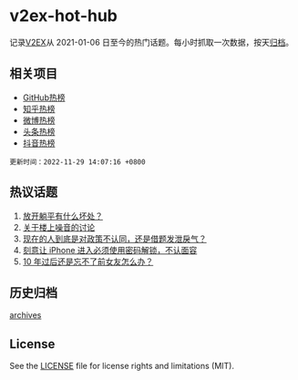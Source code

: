 # v2ex-hot-hub

 记录[V2EX](https://www.v2ex.com/)从 2021-01-06 日至今的热门话题。每小时抓取一次数据，按天[归档](archives)。
 
 ## 相关项目

- [GitHub热榜](https://github.com/lonnyzhang423/github-hot-hub)
- [知乎热榜](https://github.com/lonnyzhang423/zhihu-hot-hub)
- [微博热榜](https://github.com/lonnyzhang423/weibo-hot-hub)
- [头条热榜](https://github.com/lonnyzhang423/toutiao-hot-hub)
- [抖音热榜](https://github.com/lonnyzhang423/douyin-hot-hub)


 `更新时间：2022-11-29 14:07:16 +0800`

## 热议话题

1. [放开躺平有什么坏处？](https://www.v2ex.com/t/898693)
1. [关于楼上噪音的讨论](https://www.v2ex.com/t/898568)
1. [现在的人到底是对政策不认同，还是借题发泄戾气？](https://www.v2ex.com/t/898709)
1. [刻意让 iPhone 进入必须使用密码解锁，不认面容](https://www.v2ex.com/t/898621)
1. [10 年过后还是忘不了前女友怎么办？](https://www.v2ex.com/t/898682)

## 历史归档

[archives](archives)

## License

See the [LICENSE](LICENSE) file for license rights and limitations (MIT).
